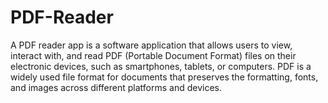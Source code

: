 # PDF-Reader
A PDF reader app is a software application that allows users to view, interact with, and read PDF (Portable Document Format) files on their electronic devices, such as smartphones, tablets, or computers. PDF is a widely used file format for documents that preserves the formatting, fonts, and images across different platforms and devices.
